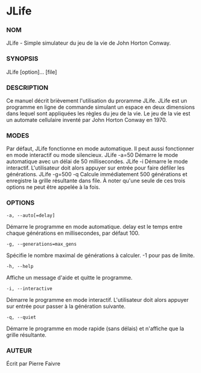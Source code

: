 JLife
=====

### NOM
JLife - Simple simulateur du jeu de la vie de John Horton Conway.

### SYNOPSIS
JLife [option]... [file]

### DESCRIPTION
Ce manuel décrit brièvement l'utilisation du proramme JLife.
JLife est un programme en ligne de commande simulant un espace en deux dimensions dans lequel sont appliquées les règles du jeu de la vie.
Le jeu de la vie est un automate cellulaire inventé par John Horton Conway en 1970.

### MODES
Par défaut, JLife fonctionne en mode automatique. Il peut aussi fonctionner en mode interactif ou mode silencieux.
JLife -a=50 Démarre le mode automatique avec un délai de 50 millisecondes.
JLife -i Démarre le mode interactif. L'utilisateur doit alors appuyer sur entrée pour faire défiler les générations.
JLife -g=500 -q Calcule immédiatement 500 générations et enregistre la grille résultante dans file.
À noter qu'une seule de ces trois options ne peut être appelée à la fois.

### OPTIONS
	-a, --auto[=delay]
Démarre le programme en mode automatique. delay est le temps entre chaque générations en millisecondes, par défaut 100.

	-g, --generations=max_gens
Spécifie le nombre maximal de générations à calculer. -1 pour pas de limite.

	-h, --help
Affiche un message d'aide et quitte le programme.

	-i, --interactive
Démarre le programme en mode interactif. L'utilisateur doit alors appuyer sur entrée pour passer à la génération suivante.

	-q, --quiet
Démarre le programme en mode rapide (sans délais) et n'affiche que la grille résultante.

### AUTEUR
Écrit par Pierre Faivre
